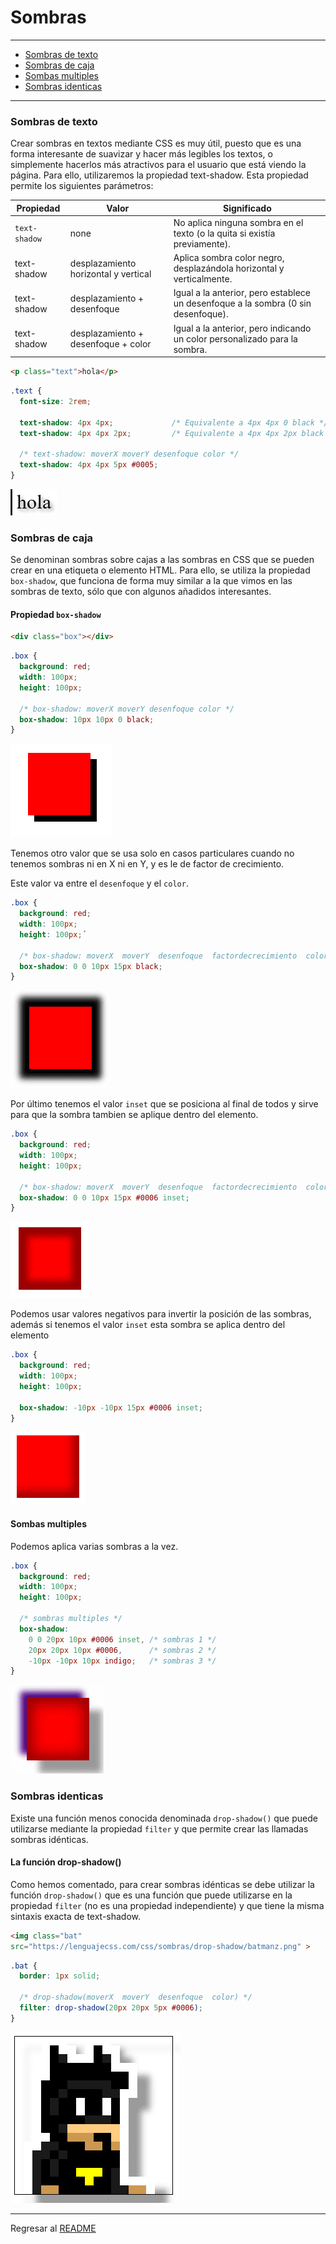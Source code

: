 # Sombras

---

- [Sombras de texto](#sombras-de-texto)
- [Sombras de caja](#sombras-de-caja)
- [Sombas multiples](#sombas-multiples)
- [Sombras identicas](#sombras-identicas)

---

### Sombras de texto

Crear sombras en textos mediante CSS es muy útil, puesto que es una forma interesante de suavizar y hacer más legibles los textos, o simplemente hacerlos más atractivos para el usuario que está viendo la página. Para ello, utilizaremos la propiedad text-shadow. Esta propiedad permite los siguientes parámetros:


| Propiedad     | Valor         | Significado                                                                 |
|---------------|---------------|-----------------------------------------------------------------------------|
| `text-shadow`   | none          | No aplica ninguna sombra en el texto (o la quita si existía previamente).  |
| text-shadow   | desplazamiento horizontal y vertical | Aplica sombra color negro, desplazándola horizontal y verticalmente.          |
| text-shadow   | desplazamiento + desenfoque         | Igual a la anterior, pero establece un desenfoque a la sombra (0 sin desenfoque). |
| text-shadow   | desplazamiento + desenfoque + color | Igual a la anterior, pero indicando un color personalizado para la sombra.     |


```html
<p class="text">hola</p>
```


```css
.text {
  font-size: 2rem;

  text-shadow: 4px 4px;             /* Equivalente a 4px 4px 0 black */
  text-shadow: 4px 4px 2px;         /* Equivalente a 4px 4px 2px black */

  /* text-shadow: moverX moverY desenfoque color */
  text-shadow: 4px 4px 5px #0005;
}
```

![](../img/text-shadow%201.png)


### Sombras de caja

Se denominan sombras sobre cajas a las sombras en CSS que se pueden crear en una etiqueta o elemento HTML. Para ello, se utiliza la propiedad `box-shadow`, que funciona de forma muy similar a la que vimos en las sombras de texto, sólo que con algunos añadidos interesantes.


#### Propiedad `box-shadow`


```html
<div class="box"></div>
```

```css
.box {
  background: red;
  width: 100px;
  height: 100px;

  /* box-shadow: moverX moverY desenfoque color */
  box-shadow: 10px 10px 0 black;
}
```

![](../img/box-shadow%201.png)

Tenemos otro valor que se usa solo en casos particulares cuando no tenemos sombras ni en X ni en Y, y es le de factor de crecimiento. 

Este valor va entre el `desenfoque` y el `color`.


```css
.box {
  background: red;
  width: 100px;
  height: 100px;´

  /* box-shadow: moverX  moverY  desenfoque  factordecrecimiento  color */
  box-shadow: 0 0 10px 15px black;
}
```

![](../img/box-shadow%202.png)


Por último tenemos el valor `inset` que se posiciona al final de todos y sirve para que la sombra tambien se aplique dentro del elemento.


```css
.box {
  background: red;
  width: 100px;
  height: 100px;

  /* box-shadow: moverX  moverY  desenfoque  factordecrecimiento  color  inset */
  box-shadow: 0 0 10px 15px #0006 inset;
}
```

![](../img/box-shadow%203.png)


Podemos usar valores negativos para invertir la posición de las sombras, además si tenemos el valor `inset` esta sombra se aplica dentro del elemento


```css
.box {
  background: red;
  width: 100px;
  height: 100px;

  box-shadow: -10px -10px 15px #0006 inset;
}
```

![](../img/box-shadow%204.png)


#### Sombas multiples

Podemos aplica varias sombras a la vez.


```css
.box {
  background: red;
  width: 100px;
  height: 100px;

  /* sombras multiples */
  box-shadow: 
    0 0 20px 10px #0006 inset, /* sombras 1 */
    20px 20px 10px #0006,      /* sombras 2 */
    -10px -10px 10px indigo;   /* sombras 3 */
}
```

![](../img/box-shadow%205.png)


### Sombras identicas

Existe una función menos conocida denominada `drop-shadow()` que puede utilizarse mediante la propiedad `filter` y que permite crear las llamadas sombras idénticas.

#### La función drop-shadow()

Como hemos comentado, para crear sombras idénticas se debe utilizar la función `drop-shadow()` que es una función que puede utilizarse en la propiedad `filter` (no es una propiedad independiente) y que tiene la misma sintaxis exacta de text-shadow.


```html
<img class="bat"
src="https://lenguajecss.com/css/sombras/drop-shadow/batmanz.png" >
```


```css
.bat {
  border: 1px solid;

  /* drop-shadow(moverX  moverY  desenfoque  color) */
  filter: drop-shadow(20px 20px 5px #0006);
}
```

![](../img/filter%20drop-shadow%201.png)

---

Regresar al [README](../README.md)